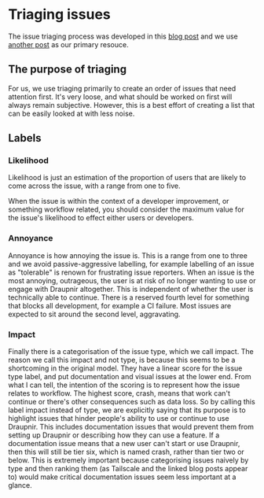 # Triaging issues

The issue triaging process was developed in this [blog post](https://marewolf.me/posts/draupnir/2401.html#triaging)
and we use [another post](https://lostgarden.home.blog/2008/05/20/improving-bug-triage-with-user-pain/)
as our primary resouce.

## The purpose of triaging

For us, we use triaging primarily to create an order of issues that
need attention first. It's very loose, and what should be worked on
first will always remain subjective. However, this is a best effort
of creating a list that can be easily looked at with less noise.


## Labels
### Likelihood

Likelihood is just an estimation of the proportion of users that are
likely to come across the issue, with a range from one to five.

When the issue is within the context of a developer improvement,
or something workflow related, you should consider the maximum
value for the issue's likelihood to effect either users or developers.

### Annoyance

Annoyance is how annoying the issue is. This is a range from one to
three and we avoid passive-aggressive labelling, for example labelling
of an issue as "tolerable" is renown for frustrating issue reporters.
When an issue is the most annoying, outrageous, the user is at risk of
no longer wanting to use or engage with Draupnir altogether.
This is independent of whether the user is technically able to continue.
There is a reserved fourth level for something that blocks all development,
for example a CI failure.
Most issues are expected to sit around the second level, aggravating.

### Impact

Finally there is a categorisation of the issue type, which we call impact.
The reason we call this impact and not type, is because this seems to
be a shortcoming in the original model. They have a linear score for
the issue type label, and put documentation and visual issues at the
lower end. From what I can tell, the intention of the scoring is to
represent how the issue relates to workflow. The highest score, crash,
means that work can't continue or there's other consequences such as
data loss. So by calling this label impact instead of type, we are
explicitly saying that its purpose is to highlight issues that hinder
people's ability to use or continue to use Draupnir. This includes
documentation issues that would prevent them from setting up Draupnir
or describing how they can use a feature. If a documentation issue
means that a new user can't start or use Draupnir, then this will
still be tier six, which is named crash, rather than tier two or below.
This is extremely important because categorising issues naively by type
and then ranking them (as Tailscale and the linked blog posts appear to)
would make critical documentation issues seem less important at a glance.
